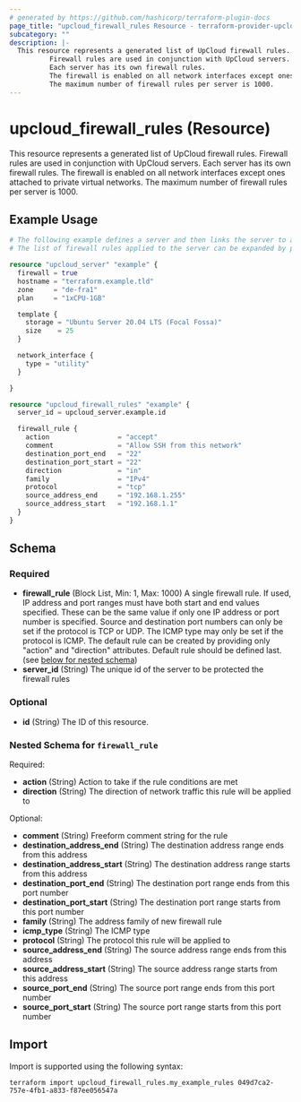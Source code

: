 ```yaml
---
# generated by https://github.com/hashicorp/terraform-plugin-docs
page_title: "upcloud_firewall_rules Resource - terraform-provider-upcloud"
subcategory: ""
description: |-
  This resource represents a generated list of UpCloud firewall rules.
          Firewall rules are used in conjunction with UpCloud servers.
          Each server has its own firewall rules.
          The firewall is enabled on all network interfaces except ones attached to private virtual networks.
          The maximum number of firewall rules per server is 1000.
---
```


# upcloud_firewall_rules (Resource)

This resource represents a generated list of UpCloud firewall rules. 
		Firewall rules are used in conjunction with UpCloud servers. 
		Each server has its own firewall rules. 
		The firewall is enabled on all network interfaces except ones attached to private virtual networks. 
		The maximum number of firewall rules per server is 1000.

## Example Usage

```terraform
# The following example defines a server and then links the server to a single firewall rule. 
# The list of firewall rules applied to the server can be expanded by providing additional server_firewall_rules blocks.

resource "upcloud_server" "example" {
  firewall = true
  hostname = "terraform.example.tld"
  zone     = "de-fra1"
  plan     = "1xCPU-1GB"

  template {
    storage = "Ubuntu Server 20.04 LTS (Focal Fossa)"
    size    = 25
  }

  network_interface {
    type = "utility"
  }

}

resource "upcloud_firewall_rules" "example" {
  server_id = upcloud_server.example.id

  firewall_rule {
    action                 = "accept"
    comment                = "Allow SSH from this network"
    destination_port_end   = "22"
    destination_port_start = "22"
    direction              = "in"
    family                 = "IPv4"
    protocol               = "tcp"
    source_address_end     = "192.168.1.255"
    source_address_start   = "192.168.1.1"
  }
}
```

<!-- schema generated by tfplugindocs -->
## Schema

### Required

- **firewall_rule** (Block List, Min: 1, Max: 1000) A single firewall rule.
				If used, IP address and port ranges must have both start and end values specified. These can be the same value if only one IP address or port number is specified.
				Source and destination port numbers can only be set if the protocol is TCP or UDP.
				The ICMP type may only be set if the protocol is ICMP.
				The default rule can be created by providing only "action" and "direction" attributes. Default rule should be defined last. (see [below for nested schema](#nestedblock--firewall_rule))
- **server_id** (String) The unique id of the server to be protected the firewall rules

### Optional

- **id** (String) The ID of this resource.

<a id="nestedblock--firewall_rule"></a>
### Nested Schema for `firewall_rule`

Required:

- **action** (String) Action to take if the rule conditions are met
- **direction** (String) The direction of network traffic this rule will be applied to

Optional:

- **comment** (String) Freeform comment string for the rule
- **destination_address_end** (String) The destination address range ends from this address
- **destination_address_start** (String) The destination address range starts from this address
- **destination_port_end** (String) The destination port range ends from this port number
- **destination_port_start** (String) The destination port range starts from this port number
- **family** (String) The address family of new firewall rule
- **icmp_type** (String) The ICMP type
- **protocol** (String) The protocol this rule will be applied to
- **source_address_end** (String) The source address range ends from this address
- **source_address_start** (String) The source address range starts from this address
- **source_port_end** (String) The source port range ends from this port number
- **source_port_start** (String) The source port range starts from this port number

## Import

Import is supported using the following syntax:

```shell
terraform import upcloud_firewall_rules.my_example_rules 049d7ca2-757e-4fb1-a833-f87ee056547a
```
